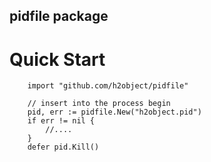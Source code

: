 pidfile package
---

# Quick Start

````
	import "github.com/h2object/pidfile"

	// insert into the process begin 
	pid, err := pidfile.New("h2object.pid")
	if err != nil {
		//....
	}
	defer pid.Kill()

````